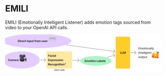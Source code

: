 # EMILI
EMILI (Emotionally Intelligent Listener) adds emotion tags sourced from video to your OpenAI API calls.

![EMILI flowchart](EMILI.png "How EMILI works")
